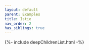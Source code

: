 ```yaml
---
layout: default
parent: Examples
title: Istio
nav_order: 2
has_siblings: true
---
```

{%- include deepChildrenList.html -%}